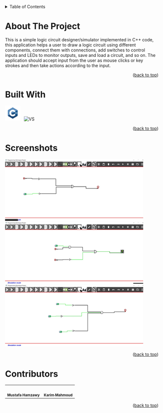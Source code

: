 <div id="top"></div>
<!-- TABLE OF CONTENTS -->
<details>
  <summary>Table of Contents</summary>
  <ol>
    <li><a href="#about-the-project">About The Project</a></li>
    <li><a href="#built-with">Built With</a></li>
    <li><a href="#Screenshots">Screenshots</a></li>
    <li><a href="#Contributors">Contributors</a></li>
  </ol>
</details>

<!-- ABOUT THE PROJECT -->
# About The Project
This is a simple logic circuit designer/simulator implemented in C++ code, this application helps a user to draw a logic circuit using different components, connect them with connections, add switches to control inputs and LEDs to monitor outputs, save and load a circuit, and so on. The application should accept input from the user as mouse clicks or key strokes and then take actions according to the input.
<p align="right">(<a href="#top">back to top</a>)</p>

<!-- Tools -->
# Built With

<img  src="https://raw.githubusercontent.com/MUSTAFA-Hamzawy/MUSTAFA-Hamzawy/main/logos/languages/c%2B%2B.svg" alt="CPP" width="50" height="50"/> &nbsp;
<img  src="https://www.vhv.rs/dpng/d/523-5237557_visual-studio-logo-png-transparent-png.png" alt="VS" width="80" height="50"/> &nbsp;
<p align="right">(<a href="#top">back to top</a>)</p>

<!-- Screenshots -->
# Screenshots
<div id="Screenshots">
  <img src="https://github.com/MUSTAFA-Hamzawy/Logic-Circuit-Simulator/blob/main/Screenshots/1.jpg" alt="first-circuit" width="90%">
  <br><img src="https://github.com/MUSTAFA-Hamzawy/Logic-Circuit-Simulator/blob/main/Screenshots/3.jpg" alt="second-circuit" width="90%">
  <br><img src="https://github.com/MUSTAFA-Hamzawy/Logic-Circuit-Simulator/blob/main/Screenshots/2.jpg" alt="third-circuit" width="90%">
  <p align="right">(<a href="#top">back to top</a>)</p>
 </div>


<!-- Contributors -->
# Contributors
<table id="Contributors">
  <tr>
     <td align="center"><a href="https://github.com/MUSTAFA-Hamzawy"><img src="https://avatars.githubusercontent.com/u/72188665?v=4" width="150px;" alt=""/><br /><sub><b>Mustafa Hamzawy</b></sub></a><br /></td>
     <td align="center"><a href="https://github.com/karimmahmoud22"><img src="https://avatars.githubusercontent.com/u/82693464?v=4" width="150px;" alt=""/><br /><sub><b>Karim Mahmoud<b/></td>
  </tr>
 </table>
  </div>
<p align="right">(<a href="#top">back to top</a>)</p>
